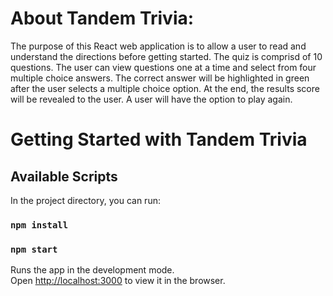 # About Tandem Trivia:
The purpose of this React web application is to allow a user to read and understand the directions before getting started. The quiz is comprisd of 10 questions. The user can view questions one at a time and select from four multiple choice answers. The correct answer will be highlighted in green after the user selects a multiple choice option. At the end, the results score will be revealed to the user. A user will have the option to play again. 

# Getting Started with Tandem Trivia
## Available Scripts

In the project directory, you can run:

### `npm install`

### `npm start`

Runs the app in the development mode.\
Open [http://localhost:3000](http://localhost:3000) to view it in the browser.

